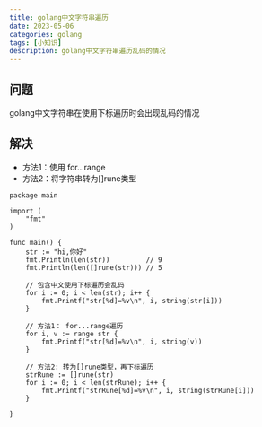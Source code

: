 ```yaml
---
title: golang中文字符串遍历
date: 2023-05-06
categories: golang
tags: [小知识]
description: golang中文字符串遍历乱码的情况
---
```


## 问题
golang中文字符串在使用下标遍历时会出现乱码的情况

## 解决
- 方法1：使用 for...range
- 方法2：将字符串转为[]rune类型

```golang
package main

import (
	"fmt"
)

func main() {
	str := "hi,你好"
	fmt.Println(len(str))         // 9
	fmt.Println(len([]rune(str))) // 5

	// 包含中文使用下标遍历会乱码
	for i := 0; i < len(str); i++ {
		fmt.Printf("str[%d]=%v\n", i, string(str[i]))
	}

	// 方法1： for...range遍历
	for i, v := range str {
		fmt.Printf("str[%d]=%v\n", i, string(v))
	}

	// 方法2: 转为[]rune类型，再下标遍历
	strRune := []rune(str)
	for i := 0; i < len(strRune); i++ {
		fmt.Printf("strRune[%d]=%v\n", i, string(strRune[i]))
	}

}
```
